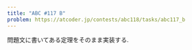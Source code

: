 ```yaml
---
title: "ABC #117 B"
problem: https://atcoder.jp/contests/abc118/tasks/abc117_b
---
```

問題文に書いてある定理をそのまま実装する.
